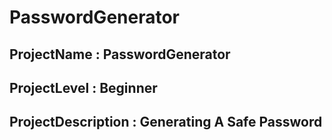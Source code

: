 # PasswordGenerator
## ProjectName : PasswordGenerator
## ProjectLevel : Beginner
## ProjectDescription : Generating A Safe Password